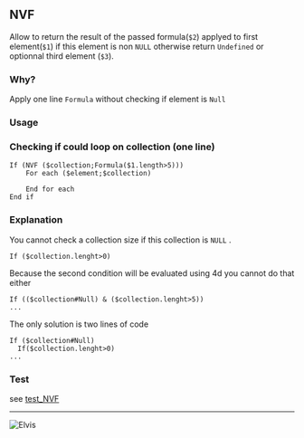 ﻿<!-- NVF(possibly_null_value, formula to apply with possibly_null_value as argument, 'optionnal value if null') -->
## NVF

Allow to return the result of the passed formula(`$2`) applyed to first element(`$1`) if this element is non `NULL` otherwise return `Undefined` or optionnal third element (`$3`).

### Why?

Apply one line `Formula` without checking if element is `Null`

### Usage

### Checking if could loop on collection (one line)

```4d
If (NVF ($collection;Formula($1.length>5)))
	For each ($element;$collection)

	End for each
End if
```

### Explanation

You cannot check a collection size if this collection is `NULL` .

```4d
If ($collection.lenght>0)
```

Because the second condition will be evaluated using 4d you cannot do that either
```4d
If (($collection#Null) & ($collection.lenght>5))
...
```

The only solution is two lines of code

```4d
If ($collection#Null)
  If($collection.lenght>0)
...
```

### Test

see [test_NVF](../../Project/Sources/Methods/test_NVF.4dm)

---

![Elvis](https://res.cloudinary.com/practicaldev/image/fetch/s--fUx8DazI--/c_limit%2Cf_auto%2Cfl_progressive%2Cq_auto%2Cw_880/https://thepracticaldev.s3.amazonaws.com/i/6j3wmn15zj3vp3qyfctv.jpg)
